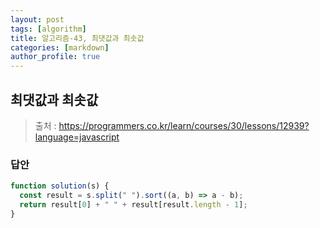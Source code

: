 ```yaml
---
layout: post
tags: [algorithm]
title: 알고리즘-43, 최댓값과 최솟값
categories: [markdown]
author_profile: true
---
```


## 최댓값과 최솟값

> 출처 : <https://programmers.co.kr/learn/courses/30/lessons/12939?language=javascript>

### 답안

```javascript
function solution(s) {
  const result = s.split(" ").sort((a, b) => a - b);
  return result[0] + " " + result[result.length - 1];
}
```
